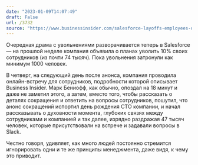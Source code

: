 ```yaml
---
date: "2023-01-09T14:07:49"
draft: False
url: /3732
source: "https://www.businessinsider.com/salesforce-layoffs-employees-describe-a-week-from-hell-2023-1"
---
```


Очередная драма с увольнениями разворачивается теперь в Salesforce — на прошлой неделе компания объявила о планах уволить 10% своих сотрудников (из почти 74 тысяч). Пока увольнения затронули как минимум 1000 человек. 

В четверг, на следующий день после анонса, компания проводила онлайн-встречу для сотрудников, подробности которой описывает Business Insider. Марк Бениофф, как обычно, опоздал на 18 минут и даже не заметил этого, а затем, вместо того, чтобы рассказать о деталях сокращения и ответить на вопросы сотрудников, пошутил, что анонс сокращений испортил день рождения CTO компании, и начал рассказывать о духовности момента, глубоких связях между сотрудниками и компанией и так далее, изрядно раздражая 47 тысяч человек, которые присутствовали на встрече и задавали вопросы в Slack. 

Честно говоря, удивляет, как много людей постоянно стремится игнорировать одни и те же принципы менеджмента, даже видя, к чему это приводит.
